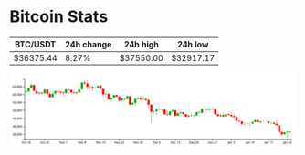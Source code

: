 # Bitcoin Stats

BTC/USDT|24h change|24h high|24h low|
|---|---|---|---|
|$36375.44|8.27%|$37550.00|$32917.17|

<img src="./chart.svg">
